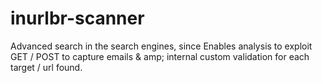 inurlbr-scanner
===============

Advanced search in the search engines, since Enables analysis to exploit GET / POST to capture emails &amp; amp; internal custom validation for each target / url found.
